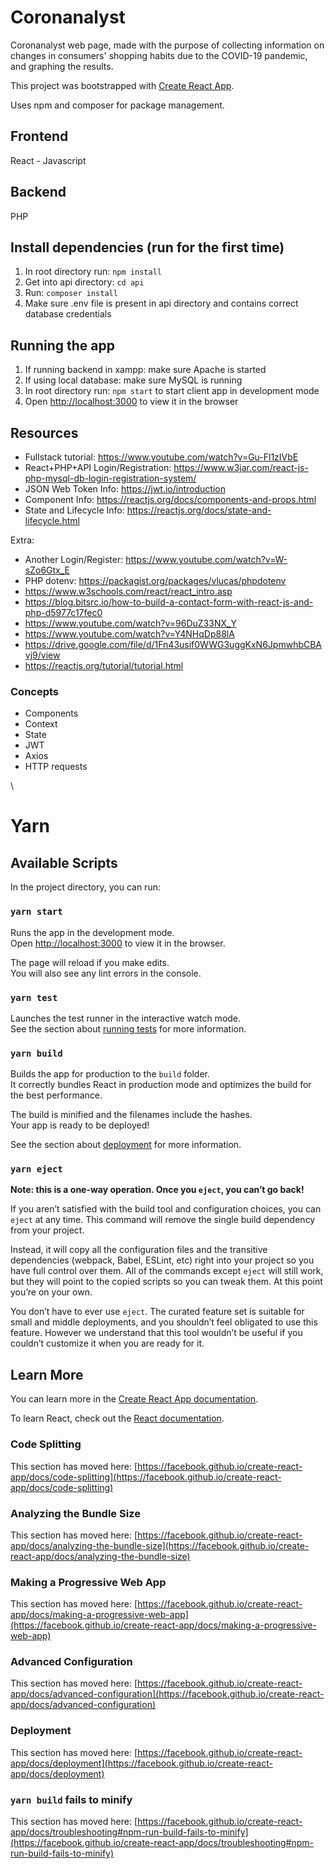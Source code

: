# Coronanalyst

Coronanalyst web page, made with the purpose of collecting information on changes in consumers' shopping habits due to the COVID-19 pandemic, and graphing the results.

This project was bootstrapped with [Create React App](https://github.com/facebook/create-react-app).

Uses npm and composer for package management.

## Frontend
React - Javascript

## Backend
PHP

## Install dependencies (run for the first time)
1. In root directory run: `npm install`
2. Get into api directory: `cd api`
3. Run: `composer install`
4. Make sure .env file is present in api directory and contains correct database credentials

## Running the app
1. If running backend in xampp: make sure Apache is started
2. If using local database: make sure MySQL is running
3. In root directory run: `npm start` to start client app in development mode
4. Open [http://localhost:3000](http://localhost:3000) to view it in the browser

## Resources
- Fullstack tutorial: https://www.youtube.com/watch?v=Gu-Fl1zIVbE
- React+PHP+API Login/Registration: https://www.w3jar.com/react-js-php-mysql-db-login-registration-system/
- JSON Web Token Info: https://jwt.io/introduction
- Component Info: https://reactjs.org/docs/components-and-props.html
- State and Lifecycle Info: https://reactjs.org/docs/state-and-lifecycle.html

Extra:
- Another Login/Register: https://www.youtube.com/watch?v=W-sZo6Gtx_E
- PHP dotenv: https://packagist.org/packages/vlucas/phpdotenv
- https://www.w3schools.com/react/react_intro.asp
- https://blog.bitsrc.io/how-to-build-a-contact-form-with-react-js-and-php-d5977c17fec0
- https://www.youtube.com/watch?v=96DuZ33NX_Y
- https://www.youtube.com/watch?v=Y4NHqDp88lA
- https://drive.google.com/file/d/1Fn43usif0WWG3uggKxN6JpmwhbCBAvj9/view
- https://reactjs.org/tutorial/tutorial.html

### Concepts
- Components
- Context
- State
- JWT
- Axios
- HTTP requests

\

# Yarn

## Available Scripts

In the project directory, you can run:

### `yarn start`

Runs the app in the development mode.\
Open [http://localhost:3000](http://localhost:3000) to view it in the browser.

The page will reload if you make edits.\
You will also see any lint errors in the console.

### `yarn test`

Launches the test runner in the interactive watch mode.\
See the section about [running tests](https://facebook.github.io/create-react-app/docs/running-tests) for more information.

### `yarn build`

Builds the app for production to the `build` folder.\
It correctly bundles React in production mode and optimizes the build for the best performance.

The build is minified and the filenames include the hashes.\
Your app is ready to be deployed!

See the section about [deployment](https://facebook.github.io/create-react-app/docs/deployment) for more information.

### `yarn eject`

**Note: this is a one-way operation. Once you `eject`, you can’t go back!**

If you aren’t satisfied with the build tool and configuration choices, you can `eject` at any time. This command will remove the single build dependency from your project.

Instead, it will copy all the configuration files and the transitive dependencies (webpack, Babel, ESLint, etc) right into your project so you have full control over them. All of the commands except `eject` will still work, but they will point to the copied scripts so you can tweak them. At this point you’re on your own.

You don’t have to ever use `eject`. The curated feature set is suitable for small and middle deployments, and you shouldn’t feel obligated to use this feature. However we understand that this tool wouldn’t be useful if you couldn’t customize it when you are ready for it.

## Learn More

You can learn more in the [Create React App documentation](https://facebook.github.io/create-react-app/docs/getting-started).

To learn React, check out the [React documentation](https://reactjs.org/).

### Code Splitting

This section has moved here: [https://facebook.github.io/create-react-app/docs/code-splitting](https://facebook.github.io/create-react-app/docs/code-splitting)

### Analyzing the Bundle Size

This section has moved here: [https://facebook.github.io/create-react-app/docs/analyzing-the-bundle-size](https://facebook.github.io/create-react-app/docs/analyzing-the-bundle-size)

### Making a Progressive Web App

This section has moved here: [https://facebook.github.io/create-react-app/docs/making-a-progressive-web-app](https://facebook.github.io/create-react-app/docs/making-a-progressive-web-app)

### Advanced Configuration

This section has moved here: [https://facebook.github.io/create-react-app/docs/advanced-configuration](https://facebook.github.io/create-react-app/docs/advanced-configuration)

### Deployment

This section has moved here: [https://facebook.github.io/create-react-app/docs/deployment](https://facebook.github.io/create-react-app/docs/deployment)

### `yarn build` fails to minify

This section has moved here: [https://facebook.github.io/create-react-app/docs/troubleshooting#npm-run-build-fails-to-minify](https://facebook.github.io/create-react-app/docs/troubleshooting#npm-run-build-fails-to-minify)
